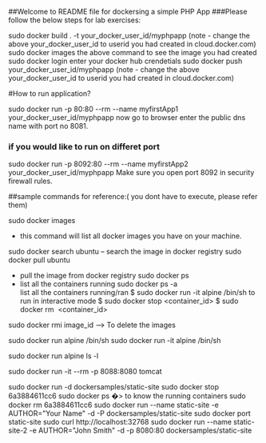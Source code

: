 
##Welcome to README file for dockersing a simple PHP App
###Please follow the below steps for lab exercises:

sudo docker build . -t your_docker_user_id/myphpapp
(note - change the above your_docker_user_id to userid you had created in cloud.docker.com)
sudo docker images
the above command to see the image you had created
sudo docker login
enter your docker hub crendetials
sudo docker push your_docker_user_id/myphpapp
(note - change the above your_docker_user_id to userid you had created in cloud.docker.com)

#How to run application?

sudo docker run -p 80:80 --rm --name myfirstApp1 your_docker_user_id/myphpapp
now go to browser enter the public dns name with port no 8081.  

### if you would like to run on differet port 
sudo docker run -p 8092:80 --rm --name myfirstApp2 your_docker_user_id/myphpapp
Make sure you open port 8092 in security firewall rules.


##sample commands for reference:( you dont have to execute, please refer them)

sudo docker images 
   - this command will list all docker images you have on your machine.
   
sudo docker search ubuntu – search the image in docker registry
sudo docker pull ubuntu
  - pull the image from docker registry
sudo docker ps 
  - list all the containers running
sudo docker ps -a  
  list all the containers running/ran
$ sudo docker run -it alpine /bin/sh  to run in interactive mode
$ sudo docker stop <container_id>
$ sudo docker rm  <container_id>

sudo docker rmi image_id --> To delete the images

sudo docker run alpine /bin/sh
sudo docker run -it alpine /bin/sh

sudo docker run alpine ls -l

sudo docker run -it --rm -p 8088:8080 tomcat

sudo docker run -d dockersamples/static-site
sudo docker stop 6a3884611cc6
sudo docker ps �> to know the running containers
sudo docker rm  6a3884611cc6
sudo docker run --name static-site -e AUTHOR="Your Name" -d -P dockersamples/static-site
sudo docker port static-site
sudo curl http://localhost:32768
sudo docker run --name static-site-2 -e AUTHOR="John Smith" -d -p 8080:80 dockersamples/static-site
